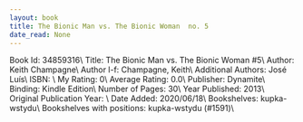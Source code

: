 ```yaml
---
layout: book
title: The Bionic Man vs. The Bionic Woman  no. 5
date_read: None
---
```


Book Id: 34859316\ 
Title: The Bionic Man vs. The Bionic Woman #5\ 
Author: Keith Champagne\ 
Author l-f: Champagne, Keith\ 
Additional Authors: José Luís\ 
ISBN: \ 
My Rating: 0\ 
Average Rating: 0.0\ 
Publisher: Dynamite\ 
Binding: Kindle Edition\ 
Number of Pages: 30\ 
Year Published: 2013\ 
Original Publication Year: \ 
Date Added: 2020/06/18\ 
Bookshelves: kupka-wstydu\ 
Bookshelves with positions: kupka-wstydu (#1591)\ 

